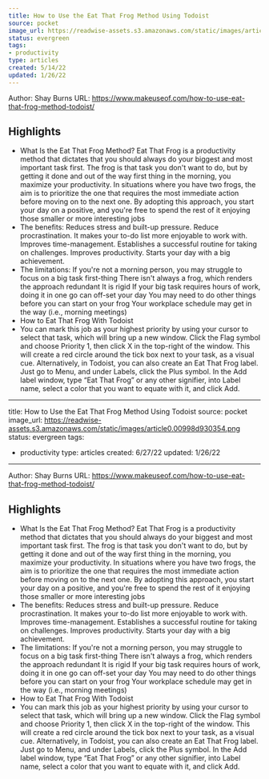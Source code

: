 ```yaml
---
title: How to Use the Eat That Frog Method Using Todoist
source: pocket
image_url: https://readwise-assets.s3.amazonaws.com/static/images/article0.00998d930354.png
status: evergreen
tags: 
- productivity 
type: articles
created: 5/14/22
updated: 1/26/22
---
```


Author: Shay Burns
URL: https://www.makeuseof.com/how-to-use-eat-that-frog-method-todoist/

## Highlights
- What Is the Eat That Frog Method? Eat That Frog is a productivity method that dictates that you should always do your biggest and most important task first. The frog is that task you don't want to do, but by getting it done and out of the way first thing in the morning, you maximize your productivity. In situations where you have two frogs, the aim is to prioritize the one that requires the most immediate action before moving on to the next one. By adopting this approach, you start your day on a positive, and you're free to spend the rest of it enjoying those smaller or more interesting jobs
- The benefits: Reduces stress and built-up pressure. Reduce procrastination. It makes your to-do list more enjoyable to work with. Improves time-management. Establishes a successful routine for taking on challenges. Improves productivity. Starts your day with a big achievement.
- The limitations: If you're not a morning person, you may struggle to focus on a big task first-thing There isn't always a frog, which renders the approach redundant It is rigid If your big task requires hours of work, doing it in one go can off-set your day You may need to do other things before you can start on your frog Your workplace schedule may get in the way (i.e., morning meetings)
- How to Eat That Frog With Todoist
- You can mark this job as your highest priority by using your cursor to select that task, which will bring up a new window. Click the Flag symbol and choose Priority 1, then click X in the top-right of the window. This will create a red circle around the tick box next to your task, as a visual cue. Alternatively, in Todoist, you can also create an Eat That Frog label. Just go to Menu, and under Labels, click the Plus symbol. In the Add label window, type “Eat That Frog” or any other signifier, into Label name, select a color that you want to equate with it, and click Add.
---
title: How to Use the Eat That Frog Method Using Todoist
source: pocket
image_url: https://readwise-assets.s3.amazonaws.com/static/images/article0.00998d930354.png
status: evergreen
tags: 
- productivity 
type: articles
created: 6/27/22
updated: 1/26/22
---

Author: Shay Burns
URL: https://www.makeuseof.com/how-to-use-eat-that-frog-method-todoist/

## Highlights
- What Is the Eat That Frog Method? Eat That Frog is a productivity method that dictates that you should always do your biggest and most important task first. The frog is that task you don't want to do, but by getting it done and out of the way first thing in the morning, you maximize your productivity. In situations where you have two frogs, the aim is to prioritize the one that requires the most immediate action before moving on to the next one. By adopting this approach, you start your day on a positive, and you're free to spend the rest of it enjoying those smaller or more interesting jobs
- The benefits: Reduces stress and built-up pressure. Reduce procrastination. It makes your to-do list more enjoyable to work with. Improves time-management. Establishes a successful routine for taking on challenges. Improves productivity. Starts your day with a big achievement.
- The limitations: If you're not a morning person, you may struggle to focus on a big task first-thing There isn't always a frog, which renders the approach redundant It is rigid If your big task requires hours of work, doing it in one go can off-set your day You may need to do other things before you can start on your frog Your workplace schedule may get in the way (i.e., morning meetings)
- How to Eat That Frog With Todoist
- You can mark this job as your highest priority by using your cursor to select that task, which will bring up a new window. Click the Flag symbol and choose Priority 1, then click X in the top-right of the window. This will create a red circle around the tick box next to your task, as a visual cue. Alternatively, in Todoist, you can also create an Eat That Frog label. Just go to Menu, and under Labels, click the Plus symbol. In the Add label window, type “Eat That Frog” or any other signifier, into Label name, select a color that you want to equate with it, and click Add.
